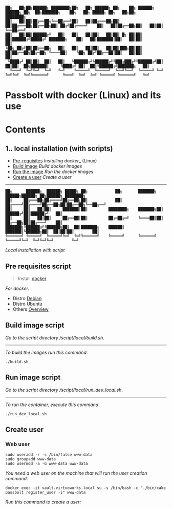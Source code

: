 ```
██╗   ██╗██╗██████╗ ████████╗██╗   ██╗ ██████╗ ██╗    ██╗ ██████╗ ██████╗ ██╗  ██╗███████╗    ██╗   ██╗ █████╗ ██╗   ██╗██╗     ████████╗
██║   ██║██║██╔══██╗╚══██╔══╝██║   ██║██╔═══██╗██║    ██║██╔═══██╗██╔══██╗██║ ██╔╝██╔════╝    ██║   ██║██╔══██╗██║   ██║██║     ╚══██╔══╝
██║   ██║██║██████╔╝   ██║   ██║   ██║██║   ██║██║ █╗ ██║██║   ██║██████╔╝█████╔╝ ███████╗    ██║   ██║███████║██║   ██║██║        ██║
╚██╗ ██╔╝██║██╔══██╗   ██║   ██║   ██║██║   ██║██║███╗██║██║   ██║██╔══██╗██╔═██╗ ╚════██║    ╚██╗ ██╔╝██╔══██║██║   ██║██║        ██║
 ╚████╔╝ ██║██║  ██║   ██║   ╚██████╔╝╚██████╔╝╚███╔███╔╝╚██████╔╝██║  ██║██║  ██╗███████║     ╚████╔╝ ██║  ██║╚██████╔╝███████╗   ██║
  ╚═══╝  ╚═╝╚═╝  ╚═╝   ╚═╝    ╚═════╝  ╚═════╝  ╚══╝╚══╝  ╚═════╝ ╚═╝  ╚═╝╚═╝  ╚═╝╚══════╝      ╚═══╝  ╚═╝  ╚═╝ ╚═════╝ ╚══════╝   ╚═╝
```

# Passbolt with docker (Linux) and its use

# Contents

## 1.. local installation (with scripts)

- [Pre-requisites](#pre-requisites-script) _Installing docker__ (Linux)
- [Build image](#build-image-script) _Build docker images_
- [Run the image](#run-image-script) _Run the docker images_
- [Create a user](#create-user) _Create a user_
---

```
██╗      ██████╗  ██████╗ █████╗ ██╗            ██╗       ███████╗ ██████╗██████╗ ██╗██████╗ ████████╗
██║     ██╔═══██╗██╔════╝██╔══██╗██║            ██║       ██╔════╝██╔════╝██╔══██╗██║██╔══██╗╚══██╔══╝
██║     ██║   ██║██║     ███████║██║         ████████╗    ███████╗██║     ██████╔╝██║██████╔╝   ██║   
██║     ██║   ██║██║     ██╔══██║██║         ██╔═██╔═╝    ╚════██║██║     ██╔══██╗██║██╔═══╝    ██║   
███████╗╚██████╔╝╚██████╗██║  ██║███████╗    ██████║      ███████║╚██████╗██║  ██║██║██║        ██║   
╚══════╝ ╚═════╝  ╚═════╝╚═╝  ╚═╝╚══════╝    ╚═════╝      ╚══════╝ ╚═════╝╚═╝  ╚═╝╚═╝╚═╝        ╚═╝                                                                                                         
```
_Local installation with script_
## Pre requisites script

> Install [docker](https://docs.docker.com/engine/install/)

_For docker:_

- Distro [Debian](https://docs.docker.com/engine/install/debian/)
- Distro [Ubuntu](https://docs.docker.com/engine/install/ubuntu/)
- Others [Overview](https://docs.docker.com/engine/install/)

## Build image script

_Go to the script directory /script/local/build.sh_.

---
_To build the images run this command_.

```
./build.sh
```

## Run image script

_Go to the script directory /script/local/run_dev_local.sh_.

---
_To run the container, execute this command_.

```
./run_dev_local.sh
```
## Create user

### Web user

```
sudo useradd -r -s /bin/false www-data
sudo groupadd www-data
sudo usermod -a -G www-data www-data
```

_You need a web user on the machine that will run the user creation command_.


```
docker exec -it vault.virtuoworks.local su -s /bin/bash -c "./bin/cake passbolt register_user -i" www-data
```
_Run this command to create a user:_